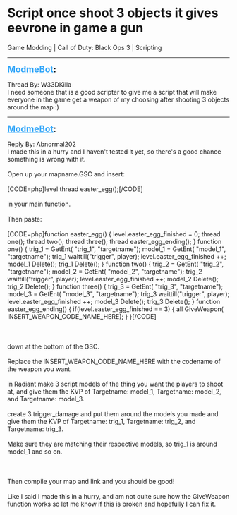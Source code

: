 # Script once shoot 3 objects it gives eevrone in game a gun
Game Modding | Call of Duty: Black Ops 3 | Scripting

---
<strong style="font-size: 1.4em;"><span style="text-decoration: underline;text-decoration-color: #34a7f9;"><span style="color:#34a7f9;">ModmeBot</span></span>:</strong>

<p>Thread By: W33DKilla<br />I need someone that is a good scripter to give me a script that will make everyone in the game get a weapon of my choosing after shooting 3 objects around the map :)</p>

---
<strong style="font-size: 1.4em;"><span style="text-decoration: underline;text-decoration-color: #34a7f9;"><span style="color:#34a7f9;">ModmeBot</span></span>:</strong>

<p>Reply By: Abnormal202<br />I made this in a hurry and I haven&#39;t tested it yet, so there&#39;s a good chance something is wrong with it.<br /><br />Open up your mapname.GSC and insert:<br /><br />[CODE=php]level thread easter_egg();[/CODE]<br /><br />in your main function.<br /><br />Then paste:<br /><br />[CODE=php]function easter_egg() { level.easter_egg_finished = 0; thread one(); thread two(); thread three(); thread easter_egg_ending(); } function one() { trig_1 = GetEnt( &quot;trig_1&quot;, &quot;targetname&quot;); model_1 = GetEnt( &quot;model_1&quot;, &quot;targetname&quot;); trig_1 waittill(&quot;trigger&quot;, player); level.easter_egg_finished ++; model_1 Delete(); trig_1 Delete(); } function two() { trig_2 = GetEnt( &quot;trig_2&quot;, &quot;targetname&quot;); model_2 = GetEnt( &quot;model_2&quot;, &quot;targetname&quot;); trig_2 waittill(&quot;trigger&quot;, player); level.easter_egg_finished ++; model_2 Delete(); trig_2 Delete(); } function three() { trig_3 = GetEnt( &quot;trig_3&quot;, &quot;targetname&quot;); model_3 = GetEnt( &quot;model_3&quot;, &quot;targetname&quot;); trig_3 waittill(&quot;trigger&quot;, player); level.easter_egg_finished ++; model_3 Delete(); trig_3 Delete(); } function easter_egg_ending() { if(level.easter_egg_finished == 3) { all GiveWeapon( INSERT_WEAPON_CODE_NAME_HERE); } }[/CODE]<br /><br /><br /><br />down at the bottom of the GSC.<br /><br />Replace the INSERT_WEAPON_CODE_NAME_HERE with the codename of the weapon you want.<br /><br />in Radiant make 3 script models of the thing you want the players to shoot at, and give them the KVP of Targetname: model_1, Targetname: model_2, and Targetname: model_3.<br /><br />create 3 trigger_damage and put them around the models you made and give them the KVP of Targetname: trig_1, Targetname: trig_2, and Targetname: trig_3.<br /><br />Make sure they are matching their respective models, so trig_1 is around model_1 and so on.<br /><br /><br /><br />Then compile your map and link and you should be good!<br /><br />Like I said I made this in a hurry, and am not quite sure how the GiveWeapon function works so let me know if this is broken and hopefully I can fix it.</p>
